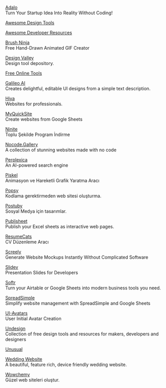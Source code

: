 <p>
<a href="https://www.adalo.com/">Adalo</a>
<br>Turn Your Startup Idea Into Reality Without Coding!
</p>
<p>
<a href="https://github.com/LisaDziuba/Awesome-Design-Tools">Awesome Design Tools</a>
</p>
<p>
<a href="https://nelsonmichael.dev/awesome-developer-resources">Awesome Developer Resources</a>
</p>
<p>
<a href="https://brush.ninja/">Brush Ninja</a>
<br>Free Hand-Drawn Animated GIF Creator  
</p>
<p>
<a href="https://designvalley.club/">Design Valley</a>
<br>Design tool depository.  
</p>
<p>
<a href="https://freetools.site/">Free Online Tools</a>
</p>
<p>
<a href="https://www.usegalileo.ai/">Galileo AI</a>
<br>Creates delightful, editable UI designs from a simple text description.  
</p>
<p>
<a href="https://hiya.io/">Hiya</a>
<br>Websites for professionals. 
</p>
<p>
<a href="https://myquicksite.com/?ref=producthunt">MyQuickSite</a>
<br>Create websites from Google Sheets  
</p>
<p>
<a href="https://ninite.com/">Ninite</a>
<br>Toplu Şekilde Program İndirme  
</p>
<p>
<a href="https://nocode.gallery/">Nocode.Gallery</a>
<br>A collection of stunning websites made with no code  
</p>
<p>
<a href="https://github.com/ItzCrazyKns/Perplexica">Perplexica</a>
<br> An AI-powered search engine
</p>
<p>
<a href="https://www.piskelapp.com/">Piskel</a>
<br>Animasyon ve Hareketli Grafik Yaratma Aracı 
</p>
<p>
<a href="https://popsy.co/">Popsy</a>
<br>Kodlama gerektirmeden web sitesi oluşturma.
</p>
<p>
<a href="https://www.postuby.com/">Postuby</a>
<br>Sosyal Medya için tasarımlar.
</p>
<p>
<a href="https://www.publisheet.com/">Publisheet</a>
<br>Publish your Excel sheets as interactive web pages.
</p>
<p>
<a href="https://resumecats.com/resumes">ResumeCats</a>
<br>CV Düzenleme Aracı 
</p>
<p>
<a href="https://www.screely.com/">Screely</a>
<br>Generate Website Mockups Instantly Without Complicated Software
</p>
<p>
<a href="https://sli.dev/">Slidev</a>
<br>Presentation Slides for Developers
</p>
<p>
<a href="http://softr.io/">Softr</a>
<br>Turn your Airtable or Google Sheets into modern business tools you need.
<p>
<a href="https://spreadsimple.com/">SpreadSimple</a>
<br>Simplify website management with SpreadSimple and Google Sheets
</p>
<p>
<a href="https://ui-avatars.com/">UI-Avatars</a>
<br>User Initial Avatar Creation
</p>
<p>
<a href="https://undesign.learn.uno/">Undesign</a>
<br>Collection of free design tools and resources for makers, developers and designers
</p>
<p>
<a href="https://unusual-inter.net/">Unusual</a>
</p>
<p>
<a href="https://github.com/rampatra/wedding-website?utm_source=pocket_mylist">Wedding Website</a>
<br>A beautiful, feature rich, device friendly wedding website.
</p>
<p>
<a href="https://wowchemy.com/">Wowchemy</a>
<br>Güzel web siteleri oluştur.
</p>
